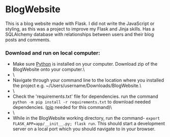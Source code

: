 # BlogWebsite

This is a blog website made with Flask. 
I did not write the JavaScript or styling, as this was a project to improve my Flask and Jinja skills.
Has a SQLAlchemy database with relationships between users and their blog posts and comments.

### Download and run on local computer: 
* Make sure [Python](https://www.python.org/) is installed on your computer. Download zip of the BlogWebsite onto your computer.\
* \
* Navigate through your command line to the location where you installed the project e.g. ~/Users/username/Downloads/BlogWebsite.\
* \
* Check the 'requirements.txt' file for dependencies. run the command `python -m pip install -r requirements.txt` to download needed dependencies. ([pip](https://pip.pypa.io/en/stable/installation/) needed for this command)\
* \
* While in the BlogWebsite working directory, run the command- `export FLASK_APP=app/__init__.py; flask run`. This should start a development server on a local port which you should navigate to in your browser.
